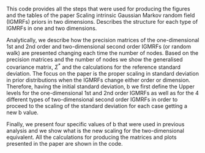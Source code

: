 This code provides all the steps that were used for producing the figures and the tables of the paper Scaling intrinsic Gaussian Markov random field (IGMRFs) priors in two dimensions. Describes the structure for each type of IGMRFs in one and two dimensions. 

Analytically, we describe how the precision matrices of the one-dimensional 1st and 2nd order and two-dimensional second order IGMRFs (or random walk) are presented changing each time the number of nodes. Based on the precision matrices and the number of nodes we show the generalised covariance matrix, $\Sigma^*$ and the calculations for the reference standard deviation. 
The focus on the paper is the proper scaling in standard deviation in prior distributions when the IGMRFs change either order or dimension. Therefore, having the initial standard deviation, b we first define the Upper levels for the one-dimensional 1st and 2nd order IGMRFs as well as for the 4 different types of two-dimensional second order IGMRFs in order to proceed to the scaling of the standard deviation for each case getting a new b value. 

Finally, we present four specific values of b that were used in previous analysis and we show what is the new scaling for the two-dimensional equivalent. 
All the calculations for producing the matrices and plots presented in the paper are shown in the code.
